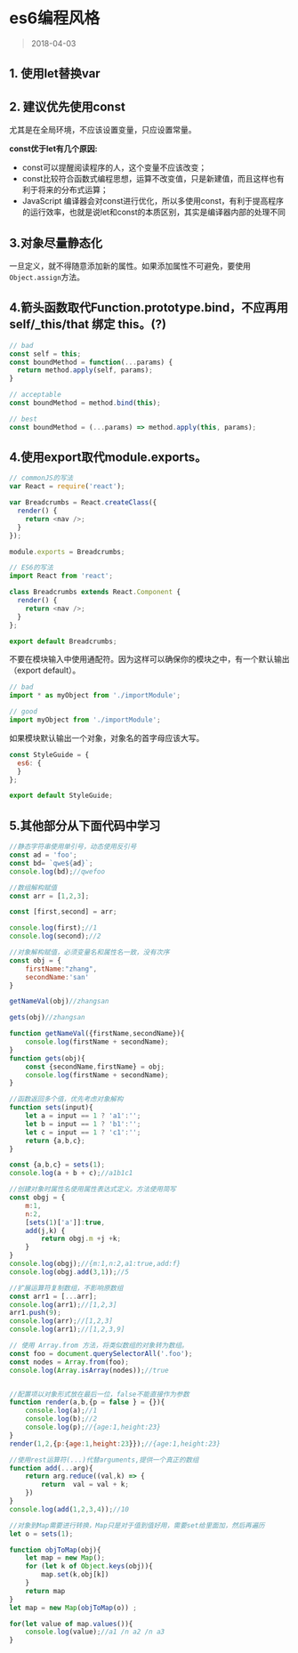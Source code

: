 # es6编程风格
>2018-04-03
<tag-part tagName="javascript"/><tag-part tagName="es6"/>


## 1. 使用let替换var
## 2. 建议优先使用const
尤其是在全局环境，不应该设置变量，只应设置常量。

**const优于let有几个原因:**
* const可以提醒阅读程序的人，这个变量不应该改变；
* const比较符合函数式编程思想，运算不改变值，只是新建值，而且这样也有利于将来的分布式运算；
*  JavaScript 编译器会对const进行优化，所以多使用const，有利于提高程序的运行效率，也就是说let和const的本质区别，其实是编译器内部的处理不同
## 3.对象尽量静态化
一旦定义，就不得随意添加新的属性。如果添加属性不可避免，要使用`Object.assign`方法。
## 4.箭头函数取代Function.prototype.bind，不应再用 self/_this/that 绑定 this。(?)
```javascript
// bad
const self = this;
const boundMethod = function(...params) {
  return method.apply(self, params);
}

// acceptable
const boundMethod = method.bind(this);

// best
const boundMethod = (...params) => method.apply(this, params);
```

## 4.使用export取代module.exports。
```javascript
// commonJS的写法
var React = require('react');

var Breadcrumbs = React.createClass({
  render() {
    return <nav />;
  }
});

module.exports = Breadcrumbs;

// ES6的写法
import React from 'react';

class Breadcrumbs extends React.Component {
  render() {
    return <nav />;
  }
};

export default Breadcrumbs;
```
不要在模块输入中使用通配符。因为这样可以确保你的模块之中，有一个默认输出（export default）。
```javascript
// bad
import * as myObject from './importModule';

// good
import myObject from './importModule';
```
如果模块默认输出一个对象，对象名的首字母应该大写。
```javascript
const StyleGuide = {
  es6: {
  }
};

export default StyleGuide;
```
## 5.其他部分从下面代码中学习
```javascript
//静态字符串使用单引号，动态使用反引号
const ad = 'foo';
const bd= `qwe${ad}`;
console.log(bd);//qwefoo

//数组解构赋值
const arr = [1,2,3];

const [first,second] = arr;

console.log(first);//1
console.log(second);//2

//对象解构赋值，必须变量名和属性名一致，没有次序
const obj = {
	firstName:"zhang",
	secondName:'san'
}

getNameVal(obj)//zhangsan

gets(obj)//zhangsan

function getNameVal({firstName,secondName}){
	console.log(firstName + secondName);
}
function gets(obj){
	const {secondName,firstName} = obj;
	console.log(firstName + secondName);
}

//函数返回多个值，优先考虑对象解构
function sets(input){
	let a = input == 1 ? 'a1':'';
	let b = input == 1 ? 'b1':'';
	let c = input == 1 ? 'c1':'';
	return {a,b,c};
}

const {a,b,c} = sets(1);
console.log(a + b + c);//a1b1c1

//创建对象时属性名使用属性表达式定义。方法使用简写
const obgj = {
	m:1,
	n:2,
	[sets(1)['a']]:true,
	add(j,k) {
		return obgj.m +j +k;
	}
}
console.log(obgj);//{m:1,n:2,a1:true,add:f}
console.log(obgj.add(3,1));//5

//扩展运算符复制数组，不影响原数组
const arr1 = [...arr];
console.log(arr1);//[1,2,3]
arr1.push(9);
console.log(arr);//[1,2,3]
console.log(arr1);//[1,2,3,9]

// 使用 Array.from 方法，将类似数组的对象转为数组。
const foo = document.querySelectorAll('.foo');
const nodes = Array.from(foo);
console.log(Array.isArray(nodes));//true


//配置项以对象形式放在最后一位，false不能直接作为参数
function render(a,b,{p = false } = {}){
	console.log(a);//1
	console.log(b);//2
	console.log(p);//{age:1,height:23}
}
render(1,2,{p:{age:1,height:23}});//{age:1,height:23}

//使用rest运算符(...)代替arguments,提供一个真正的数组
function add(...arg){
	return arg.reduce((val,k) => {
		return  val = val + k;
	})
}
console.log(add(1,2,3,4));//10

//对象到Map需要进行转换，Map只是对于值到值好用，需要set给里面加，然后再遍历
let o = sets(1);

function objToMap(obj){
	let map = new Map();
	for (let k of Object.keys(obj)){
		map.set(k,obj[k])
	}
	return map
}
let map = new Map(objToMap(o)) ;

for(let value of map.values()){
	console.log(value);//a1 /n a2 /n a3
}
```